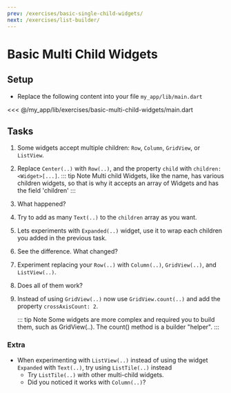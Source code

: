 ```yaml
---
prev: /exercises/basic-single-child-widgets/
next: /exercises/list-builder/
---
```


# Basic Multi Child Widgets

## Setup

- Replace the following content into your file `my_app/lib/main.dart`

<<< @/my_app/lib/exercises/basic-multi-child-widgets/main.dart

## Tasks

1. Some widgets accept multiple children: `Row`, `Column`, `GridView`, or `ListView`.
2. Replace `Center(..)` with `Row(..)`, and the property `child` with `children: <Widget>[...]`.
    ::: tip Note
    Multi child Widgets, like the name, has various children widgets, so that is why it accepts an array of Widgets and has the field 'children'
    :::
3. What happened?
4. Try to add as many `Text(..)` to the `children` array as you want.
5. Lets experiments with `Expanded(..)` widget, use it to wrap each children you added in the previous task.
6. See the difference. What changed?
7. Experiment replacing your `Row(..)` with `Column(..)`, `GridView(..)`, and `ListView(..)`.
8. Does all of them work?
9. Instead of using `GridView(..)` now use `GridView.count(..)` and add the property `crossAxisCount: 2`.

    ::: tip Note
    Some widgets are more complex and required you to build them, such as GridView(..). The count() method is a builder "helper".
    :::

### Extra

- When experimenting with `ListView(..)` instead of using the widget `Expanded` with `Text(..)`, try using `ListTile(..)` instead
  - Try `ListTile(..)` with other multi-child widgets.
  - Did you noticed it works with `Column(..)`?